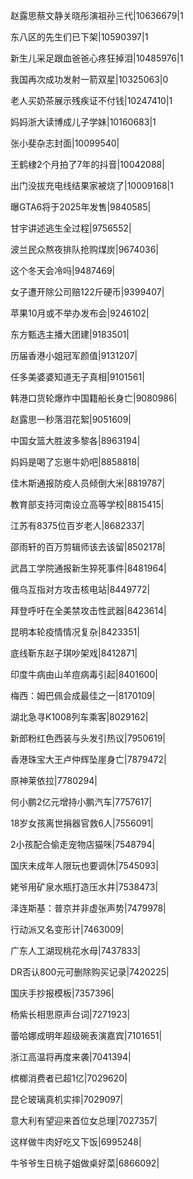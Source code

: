 赵露思蔡文静关晓彤演祖孙三代|10636679|1

东八区的先生们已下架|10590397|1

新生儿采足跟血爸爸心疼狂掉泪|10485976|1

我国再次成功发射一箭双星|10325063|0

老人买奶茶展示残疾证不付钱|10247410|1

妈妈浙大读博成儿子学妹|10160683|1

张小斐杂志封面|10099540|

王鹤棣2个月拍了7年的抖音|10042088|

出门没拔充电线结果家被烧了|10009168|1

曝GTA6将于2025年发售|9840585|

甘宇讲述逃生全过程|9756552|

波兰民众熬夜排队抢购煤炭|9674036|

这个冬天会冷吗|9487469|

女子遭开除公司赔122斤硬币|9399407|

苹果10月或不举办发布会|9246102|

东方甄选主播大团建|9183501|

历届香港小姐冠军颜值|9131207|

任多美婆婆知道无子真相|9101561|

韩港口货轮爆炸中国籍船长身亡|9080986|

赵露思一秒落泪花絮|9051609|

中国女篮大胜波多黎各|8963194|

妈妈是喝了忘崽牛奶吧|8858818|

佳木斯通报防疫人员倾倒大米|8819787|

教育部支持河南设立高等学校|8815415|

江苏有8375位百岁老人|8682337|

邵雨轩的百万剪辑师该去该留|8502178|

武昌工学院通报新生猝死事件|8481964|

俄乌互指对方攻击核电站|8449772|

拜登呼吁在全美禁攻击性武器|8423614|

昆明本轮疫情情况复杂|8423351|

底线靳东赵子琪吵架戏|8412871|

印度牛病由山羊痘病毒引起|8401600|

梅西：姆巴佩会成最佳之一|8170109|

湖北急寻K1008列车乘客|8029162|

新郎粉红色西装与头发引热议|7950619|

香港珠宝大王卢仲辉坠崖身亡|7879472|

原神莱依拉|7780294|

何小鹏2亿元增持小鹏汽车|7757617|

18岁女孩离世捐器官救6人|7556091|

2小孩配合偷走宠物店猫咪|7548794|

国庆未成年人限玩也要调休|7545093|

姥爷用矿泉水瓶打造压水井|7538473|

泽连斯基：普京并非虚张声势|7479978|

行动派又名变形计|7463009|

广东人工湖现桃花水母|7437833|

DR否认800元可删除购买记录|7420225|

国庆手抄报模板|7357396|

杨紫长相思原声台词|7271923|

蕾哈娜成明年超级碗表演嘉宾|7101651|

浙江高温将再度来袭|7041394|

槟榔消费者已超1亿|7029620|

昆仑玻璃真机实摔|7029097|

意大利有望迎来首位女总理|7027357|

这样做牛肉好吃又下饭|6995248|

牛爷爷生日桃子姐做桌好菜|6866092|


